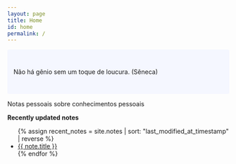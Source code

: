 ```yaml
---
layout: page
title: Home
id: home
permalink: /
---
```


<p style="padding: 3em 1em; background: #f5f7ff; border-radius: 4px;">
  Não há gênio sem um toque de loucura. (Sêneca)
</p>

Notas pessoais sobre conhecimentos pessoais

<strong>Recently updated notes</strong>

<ul>
  {% assign recent_notes = site.notes | sort: "last_modified_at_timestamp" | reverse %}
  <!-- {% for note in recent_notes limit: 5 %} -->
    <li>
      <a class="internal-link" href="{{ note.url }}">{{ note.title }}</a>
    </li>
  {% endfor %}
</ul>

<style>
  .wrapper {
    max-width: 46em;
  }
</style>
